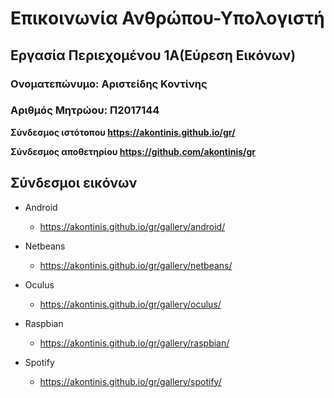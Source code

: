 # Επικοινωνία Ανθρώπου-Υπολογιστή
## Εργασία Περιεχομένου 1Α(Εύρεση Εικόνων)
### Ονοματεπώνυμο: Αριστείδης Κοντίνης
### Αριθμός Μητρώου: Π2017144
 
**Σύνδεσμος ιστότοπου https://akontinis.github.io/gr/**
 
**Σύνδεσμος αποθετηρίου https://github.com/akontinis/gr**
 
 
## Σύνδεσμοι εικόνων
 
* Android
 
  * https://akontinis.github.io/gr/gallery/android/
 
* Netbeans
 
  * https://akontinis.github.io/gr/gallery/netbeans/
 
* Oculus
 
  * https://akontinis.github.io/gr/gallery/oculus/
 
* Raspbian
 
  * https://akontinis.github.io/gr/gallery/raspbian/
 
* Spotify
 
  * https://akontinis.github.io/gr/gallery/spotify/
